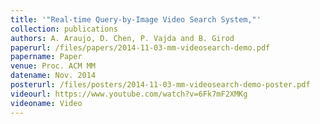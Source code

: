 ```yaml
---
title: '"Real-time Query-by-Image Video Search System,"'
collection: publications
authors: A. Araujo, D. Chen, P. Vajda and B. Girod
paperurl: /files/papers/2014-11-03-mm-videosearch-demo.pdf
papername: Paper
venue: Proc. ACM MM
datename: Nov. 2014
posterurl: /files/posters/2014-11-03-mm-videosearch-demo-poster.pdf
videourl: https://www.youtube.com/watch?v=6Fk7mF2XMKg
videoname: Video
---
```

